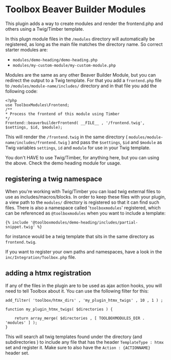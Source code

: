 # Toolbox Beaver Builder Modules

This plugin adds a way to create modules and render the frontend.php and others using a Twig/Timber template.

In this plugn module files in the `/modules` directory will automatically be registered, as long as the main file matches the directory name. So correct starter modules are:

- `modules/demo-heading/demo-heading.php`
- `modules/my-custom-module/my-custom-module.php`

Modules are the same as any other Beaver Builder Module, but you can redirect the output to a Twig template. For that you add a `frontend.php` file to `/modules/module-name/includes/` directory and in that file you add the following code:

    <?php
    use ToolboxModules\Frontend;
    /**
    * Process the frontend of this module using Timber
    */
    Frontend::beaverbuilderFrontend( __FILE__ , '/frontend.twig',  $settings, $id, $module);

This will render the `/frontend.twig` in the same directory ( `modules/module-name/includes/frontend.twig` ) and pass the `$settings`, `$id` and `$module` as Twig variables `settings`, `id` and `module` for use in your Twig template.

You don't HAVE to use Twig/Timber, for anything here, but you can using the above. Check the demo heading module for usage.

## registering a twig namespace

When you're working with Twig/Timber you can load twig external files to use as includes/macros/blocks. In order to keep these files with your plugin, a view path to the `modules/` directory is registered so that it can find such files. There is also a namespace called '`toolboxmodules`' registered, which can be referenced as `@toolboxmodules` when you want to include a template:

    {% include '@toolboxmodules/demo-heading/includes/partial-snippet.twig' %}

for instance would be a twig template that sits in the same directory as `frontend.twig`.

If you want to register your own paths and namespaces, have a look in the `inc/Integration/Toolbox.php` file.

## adding a htmx registration

If any of the files in the plugin are to be used as ajax action hooks, you will need to tell Toolbox about it. You can use the following filter for this:

    add_filter( 'toolbox/htmx_dirs' , 'my_plugin_htmx_twigs' , 10 , 1 ) ;

    function my_plugin_htmx_twigs( $directories ) {

        return array_merge( $directories , [ TOOLBOXMODULES_DIR . 'modules' ] );
    }

This will search all twig templates found under the directory (and subdirectories ) to include any file that has the header `TemplateType : htmx` set and register it. Make sure to also have the `Action : {ACTIONNAME}` header set.